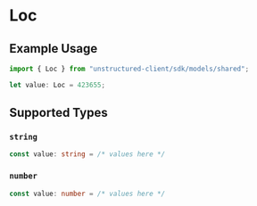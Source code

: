 # Loc

## Example Usage

```typescript
import { Loc } from "unstructured-client/sdk/models/shared";

let value: Loc = 423655;
```

## Supported Types

### `string`

```typescript
const value: string = /* values here */
```

### `number`

```typescript
const value: number = /* values here */
```

